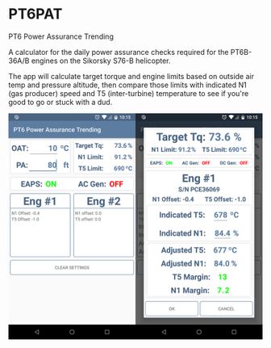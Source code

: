 # PT6PAT
PT6 Power Assurance Trending

A calculator for the daily power assurance checks required for the PT6B-36A/B engines on the Sikorsky S76-B helicopter.

The app will calculate target torque and engine limits based on outside air temp and pressure altitude, then compare those limits with indicated N1 (gas producer) speed and T5 (inter-turbine) temperature to see if you're good to go or stuck with a dud.

![Alt text](pt6pat.png?raw=true)
